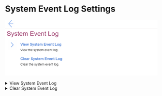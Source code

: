 # System Event Log Settings #

![](./img/systemeventlog.png)

<details><summary>View System Event Log</summary>

![](./img/viewsystemeventlog.png)

View only.

Shows system event logs in table with the following columns:

1. DATE – MM / DD / YYYY
2. TIME – HH : MM : SS
3. Events – description of event

| WMI Setting name | Values | SVP / SMP Req'd | AMD/Intel |
|:---|:---|:---|:---|
|  |  |  | Both |
</details>


<details><summary>Clear System Event Log</summary>

!> All system event logs will be cleared immediately. Requires additional confirmation.

| WMI Setting name | Values | SVP / SMP Req'd | AMD/Intel |
|:---|:---|:---|:---|
|  |  |  | Both |
</details>